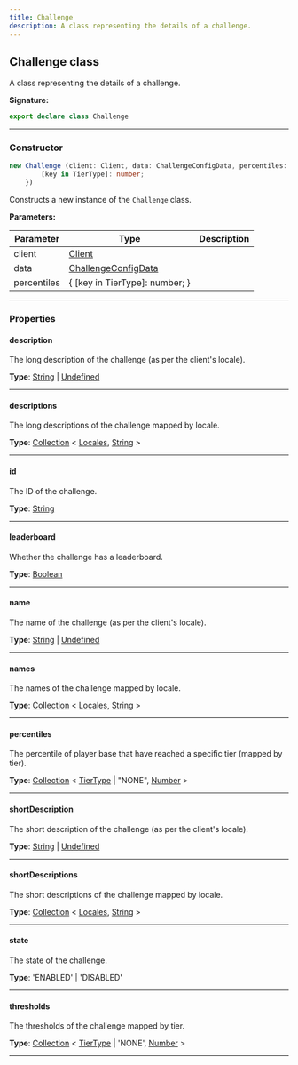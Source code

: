 ```yaml
---
title: Challenge
description: A class representing the details of a challenge.
---
```


## Challenge class

A class representing the details of a challenge.

**Signature:**

```ts
export declare class Challenge 
```

---

### Constructor

```ts
new Challenge (client: Client, data: ChallengeConfigData, percentiles: {
        [key in TierType]: number;
    })
```

Constructs a new instance of the `Challenge` class.

**Parameters:**

| Parameter | Type | Description |
| --------- | ---- | ----------- |
| client | [Client](/api/Client.md) |  |
| data | [ChallengeConfigData](/api/ChallengeConfigData.md) |  |
| percentiles | {         [key in TierType]: number;     } |  |
---

### Properties

#### description

The long description of the challenge (as per the client's locale).



**Type**: [String](https://developer.mozilla.org/en-US/docs/Web/JavaScript/Reference/Global_Objects/String) \| [Undefined](https://developer.mozilla.org/en-US/docs/Web/JavaScript/Reference/Global_Objects/undefined)

---

#### descriptions

The long descriptions of the challenge mapped by locale.



**Type**: [Collection](https://discord.js.org/#/docs/collection/stable/class/Collection) \< [Locales](/api/Locales.md), [String](https://developer.mozilla.org/en-US/docs/Web/JavaScript/Reference/Global_Objects/String) \>

---

#### id

The ID of the challenge.



**Type**: [String](https://developer.mozilla.org/en-US/docs/Web/JavaScript/Reference/Global_Objects/String)

---

#### leaderboard

Whether the challenge has a leaderboard.



**Type**: [Boolean](https://developer.mozilla.org/en-US/docs/Web/JavaScript/Reference/Global_Objects/Boolean)

---

#### name

The name of the challenge (as per the client's locale).



**Type**: [String](https://developer.mozilla.org/en-US/docs/Web/JavaScript/Reference/Global_Objects/String) \| [Undefined](https://developer.mozilla.org/en-US/docs/Web/JavaScript/Reference/Global_Objects/undefined)

---

#### names

The names of the challenge mapped by locale.



**Type**: [Collection](https://discord.js.org/#/docs/collection/stable/class/Collection) \< [Locales](/api/Locales.md), [String](https://developer.mozilla.org/en-US/docs/Web/JavaScript/Reference/Global_Objects/String) \>

---

#### percentiles

The percentile of player base that have reached a specific tier (mapped by tier).



**Type**: [Collection](https://discord.js.org/#/docs/collection/stable/class/Collection) \< [TierType](/api/TierType.md) \| "NONE", [Number](https://developer.mozilla.org/en-US/docs/Web/JavaScript/Reference/Global_Objects/Number) \>

---

#### shortDescription

The short description of the challenge (as per the client's locale).



**Type**: [String](https://developer.mozilla.org/en-US/docs/Web/JavaScript/Reference/Global_Objects/String) \| [Undefined](https://developer.mozilla.org/en-US/docs/Web/JavaScript/Reference/Global_Objects/undefined)

---

#### shortDescriptions

The short descriptions of the challenge mapped by locale.



**Type**: [Collection](https://discord.js.org/#/docs/collection/stable/class/Collection) \< [Locales](/api/Locales.md), [String](https://developer.mozilla.org/en-US/docs/Web/JavaScript/Reference/Global_Objects/String) \>

---

#### state

The state of the challenge.



**Type**: 'ENABLED' \| 'DISABLED'

---

#### thresholds

The thresholds of the challenge mapped by tier.



**Type**: [Collection](https://discord.js.org/#/docs/collection/stable/class/Collection) \< [TierType](/api/TierType.md) \| 'NONE', [Number](https://developer.mozilla.org/en-US/docs/Web/JavaScript/Reference/Global_Objects/Number) \>

---

